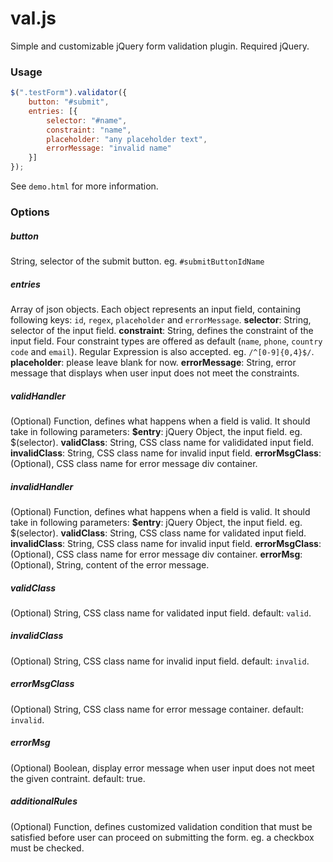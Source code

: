 val.js
=============
Simple and customizable jQuery form validation plugin. Required jQuery.

### Usage
```javascript
$(".testForm").validator({
    button: "#submit",
    entries: [{
        selector: "#name",
        constraint: "name",
        placeholder: "any placeholder text",
        errorMessage: "invalid name"
    }]
});
```
See `demo.html` for more information.

### Options
##### button
String, selector of the submit button.
eg. `#submitButtonIdName`
##### entries
Array of json objects. Each object represents an input field, containing following keys: `id`, `regex`, `placeholder` and `errorMessage`.
**selector**: String, selector of the input field.
**constraint**: String, defines the constraint of the input field. Four constraint types are offered as default (`name`, `phone`, `country code` and `email`). Regular Expression is also accepted. eg. `/^[0-9]{0,4}$/`. 
**placeholder**: please leave blank for now.
**errorMessage**: String, error message that displays when user input does not meet the constraints.
##### validHandler
(Optional) Function, defines what happens when a field is valid. It should take in following parameters:
**$entry**: jQuery Object, the input field. eg. $(selector).
**validClass**: String, CSS class name for valididated input field.
**invalidClass**: String, CSS class name for invalid input field.
**errorMsgClass**: (Optional), CSS class name for error message div container.
##### invalidHandler
(Optional) Function, defines what happens when a field is valid. It should take in following parameters:
**$entry**: jQuery Object, the input field. eg. $(selector).
**validClass**: String, CSS class name for validated input field.
**invalidClass**: String, CSS class name for invalid input field.
**errorMsgClass**: (Optional), CSS class name for error message div container.
**errorMsg**: (Optional), String, content of the error message.
##### validClass
(Optional) String, CSS class name for validated input field. default: `valid`.
##### invalidClass
(Optional) String, CSS class name for invalid input field. default: `invalid`.
##### errorMsgClass
(Optional) String, CSS class name for error message container. default: `invalid`.
##### errorMsg
(Optional) Boolean, display error message when user input does not meet the given contraint. default: true.
##### additionalRules
(Optional) Function, defines customized validation condition that must be satisfied before user can proceed on submitting the form. 
eg. a checkbox must be checked.


